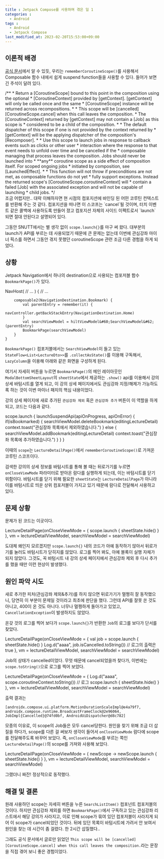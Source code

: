 ```yaml
---
title : Jetpack Compose를 사용하며 겪은 일 1
categories : 
  - Android
tags :
  - Android 
  - Jetpack Compose
last_modified_at: 2023-02-20T15:53:00+09:00
---
```


<script src="https://unpkg.com/kotlin-playground@1" data-selector=".kotlin-code"></script>


## 이론적 배경

[공식 문서]에서 알 수 있듯, 우리는 `rememberCoroutineScope()`를 사용해서 Composable 함수 내에서 쉽게 suspend function들을 사용할 수 있다.
들어가 보면 긴 주석이 달려 있다.
<div class="kotlin-code"  theme="darcula" >
/**
 * Return a [CoroutineScope] bound to this point in the composition using the optional
 * [CoroutineContext] provided by [getContext]. [getContext] will only be called once and the same
 * [CoroutineScope] instance will be returned across recompositions.
 *
 * This scope will be [cancelled][CoroutineScope.cancel] when this call leaves the composition.
 * The [CoroutineContext] returned by [getContext] may not contain a [Job] as this scope is
 * considered to be a child of the composition.
 *
 * The default dispatcher of this scope if one is not provided by the context returned by
 * [getContext] will be the applying dispatcher of the composition's [Recomposer].
 *
 * Use this scope to launch jobs in response to callback events such as clicks or other user
 * interaction where the response to that event needs to unfold over time and be cancelled if the
 * composable managing that process leaves the composition. Jobs should never be launched into
 * **any** coroutine scope as a side effect of composition itself. For scoped ongoing jobs
 * initiated by composition, see [LaunchedEffect].
 *
 * This function will not throw if preconditions are not met, as composable functions do not yet
 * fully support exceptions. Instead the returned scope's [CoroutineScope.coroutineContext] will
 * contain a failed [Job] with the associated exception and will not be capable of launching
 * child jobs.
 */
 </div>
조금 어렵지만.. 대략 이해하자면 현 시점의 컴포지션에 바인딩 된 어떤 코루틴 컨텍스트를 반환해 주는 것 같다. 컴포지션을 떠나면 이 스코프는 `cancel`될 것이며, 터치 이벤트 같은 콜백에 사용하도록 만들어 졌고 컴포지션 자체의 사이드 이펙트로서 `launch`되면 절대 안된다고 설명되어 있다.

그동안 SNUTT에서는 별 생각 없이 `scope.launch{}`를 마구 써 왔다. 대부분의 launch가 API를 부르는 데 사용되었기 때문에 큰 문제는 없는데
이번에 관심강좌 마이너 픽스를 하면서 그동안 겪지 못했던 coroutineScope 관련 조금 다른 경험을 하게 되었다.

## 상황

Jetpack Navigation에서 하나의 destination으로 사용되는 컴포저블 함수 `BookmarkPage()`가 있다.
<div class="kotlin-code"  theme="darcula" >
    NavHost(
        // ...
    ) {
        // ...

        composable2(NavigationDestination.Bookmark) {
            val parentEntry = remember(it) {
                navController.getBackStackEntry(NavigationDestination.Home)
            }
            val searchViewModel = hiltViewModel&#60;SearchViewModel&#62;(parentEntry)
            BookmarkPage(searchViewModel)
        }
    }
</div>

`BookmarkPage()` 컴포저블에서는 `SearchViewModel`이 들고 있는 `StateFlow<List<LectureDto>>`를 `.collectAsState()`를 이용해 구독해서, `LazyColumn`을 이용해 아래와 같은 화면을 구성하게 된다.

여기서 자세히 버튼을 누르면 `BookmarkPage()`의 메인 레이아웃인 `ModalBottomSheetLayout`의 `sheetState`에서 제공하는 `.show()` api를 이용해서 강의 상세 바텀시트를 열게 되고, 이 강의 상세 페이지에서도 관심강좌 지정/해제가 가능하도록 하는 것이 이번 마이너 패치의 핵심 내용이었다.

강의 상세 페이지에 새로 추가된 `관심강좌 제외` 혹은 `관심강좌 추가` 버튼이 이 역할을 하게 되고, 코드는 다음과 같다.

<div class="kotlin-code"  theme="darcula" >
    scope.launch {
        launchSuspendApi(apiOnProgress, apiOnError) {
            if(isBookmarked) {
                searchViewModel.deleteBookmark(editingLectureDetail)
                context.toast("관심장좌 목록에서 제외하였습니다.")
            } else {
                searchViewModel.addBookmark(editingLectureDetail)
                context.toast("관심장좌 목록에 추가하였습니다.")
            }
        }
    }
</div>

이때의 `scope`는 `LectureDetailPage()`에서 `rememberCoroutineScope()`로 가져온 코루틴 스코프이다. 

검색한 강의의 상세 정보를 바텀시트를 통해 볼 때는 뒤로가기를 누르면 `onCloseViewMode` 파라미터로 받아온 람다를 실행하게 되는데, 이는 바텀시트를 닫기 위함이다. 바텀시트를 닫기 위해 필요한 `sheetState`는 `LectureDetailPage`가 아니라 이를 바텀시트로 띄운 상위 컴포저블이 가지고 있기 때문에 람다로 전달해서 사용하고 있다.

## 문제 상황

문제가 된 코드는 이곳이다.
<div class="kotlin-code"  theme="darcula" >
    LectureDetailPage(onCloseViewMode = { 
        scope.launch {
            sheetState.hide()
        }
    }, vm = lectureDetailViewModel, searchViewModel = searchViewModel)
</div>

도대체 왜인지 모르겠지만 `scope.launch{}` 내의 코드가 아예 동작하기 않아서 뒤로가기를 눌러도 바텀시트가 닫히지를 않았다. 로그를 찍어 봐도, 아예 블록이 실행 자체가 되지 않았다. 그것도, 꼭 바텀시트 내 강의 상세 페이지에서 관심강좌 제외 후 다시 추가를 했을 때만 이런 현상이 발생했다.


## 원인 파악 시도

새로 추가한 피처(관심강좌 제외&추가)를 하지 않으면 뒤로가기가 멀쩡히 잘 동작했으니, 당연히 이 부분이 문제일 것이라고 최초에 판단을 했다.
그런데 API를 잘못 쏜 것도 아니고, 400이 온 것도 아니다. 너무나 멀쩡하게 돌아가고 있었고, `CancellationException`이 발생하지도 않았다.

온갖 것의 로그를 찍어 보다가 `scope.launch{}`가 반환한 `Job`의 로그를 보다가 단서를 찾았다. 

<div class="kotlin-code"  theme="darcula" >
    LectureDetailPage(onCloseViewMode = { 
        val job = scope.launch {
            sheetState.hide()
        }
        Log.d("aaaa", job.isCancelled.toString())   // 로그의 출력은 true
    }, vm = lectureDetailViewModel, searchViewModel = searchViewModel)
</div>

Job의 상태가 cancelled이었다. 무엇 때문에 cancel되었을까 찾다가, 이번에는 `scope.toString()`으로 로그를 찍어 보았다. 

<div class="kotlin-code"  theme="darcula" >
    LectureDetailPage(onCloseViewMode = { 
        Log.d("aaaa", scope.coroutineContext.toString())    // 로그
        scope.launch {
            sheetState.hide()
        }
    }, vm = lectureDetailViewModel, searchViewModel = searchViewModel)
</div>

출력 결과는 
```
[androidx.compose.ui.platform.MotionDurationScaleImpl@e4a79f7, androidx.compose.runtime.BroadcastFrameClock@2e96064, JobImpl{Cancelled}@74fd0bf, AndroidUiDispatcher@d8c782]
```

모종의 이유로, 이 scope의 Job들은 모두 cancel당한다. 원인을 찾기 위해 조금 더 삽질을 하다가, scope를 다른 걸 써보자 생각이 들어서 `onCloseViewMode` 람다에 scope를 전달해주도록 바꾸어 보았다. 즉, `onCloseViewMode`를 부르는 쪽인 `LectureDetailPage()`의 scope를 가져와 사용해 보았다.

<div class="kotlin-code"  theme="darcula" >
    LectureDetailPage(onCloseViewMode = { newScope ->
        newScope.launch {
            sheetState.hide()
        }
    }, vm = lectureDetailViewModel, searchViewModel = searchViewModel)
</div>

그랬더니 짜잔! 정상적으로 동작했다.

## 해결 및 결론

원래 사용하던 scope는 자세히 버튼을 누른 `SearchListItem()` 컴포넌트 컴포저블의 것이다. 하지만 관심강좌 제외를 하면 `BookmarkPage()`에서 구독하고 있는 관심강좌 리스트에서 해당 강의가 사라지고, 이로 인해 scope가 묶여 있던 컴포저블이 사라지게 되어 이 scope가 cancel되었던 것이다.
뒤에 있던 목록이 바텀시트에 가려서 안 보여서 원인을 찾는 데 시간이 좀 걸렸다. 한 2시간 삽질했다..

그래도 공식 문서에서 글로만 읽었던 `This scope will be [cancelled][CoroutineScope.cancel] when this call leaves the composition.`라는 문장을 직접 겪어 보니 좋은 경험이었다.


[공식 문서]: https://developer.android.com/jetpack/compose/kotlin#coroutines